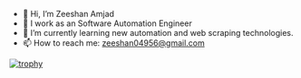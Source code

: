 - 👋 Hi, I’m Zeeshan Amjad
- 👀 I work as an Software Automation Engineer
- 🌱 I’m currently learning new automation and web scraping technologies.
- 📫 How to reach me: zeeshan04956@gmail.com 

[![trophy](https://github-profile-trophy.vercel.app/?username=ZeeshanAmjad0495)](https://github.com/ryo-ma/github-profile-trophy)
<!---
ZeeshanAmjad0495/ZeeshanAmjad0495 is a ✨ special ✨ repository because its `README.md` (this file) appears on your GitHub profile.
You can click the Preview link to take a look at your changes.
--->
